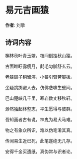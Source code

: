 # 易元吉画猿

**作者**: 刘摰

## 诗词内容

槲林秋叶青玉繁，枝间倒挂秋山猿。

古面睢盱露瘦月，氄毛匀腻舒玄云。

老猿顾子稍留滞，小猿引臂劳攀援。

坐疑跳踯避人去，仿佛悲啸生壁间。

巴山楚峡几千里，寒岩数丈移秋轩。

渺然独起林壑志，平生愿得与彼群。

吾知画者古有说，神鬼为易犬马难。

物之有象众所识，难以伪笔淆其真。

传闻易生近已死，此笔遂绝无几存。

安得千金买遗纸，真伪常与识者论。

